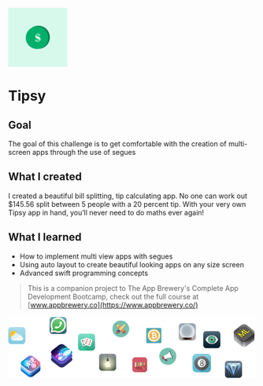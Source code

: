 
![App Brewery Banner](Documentation/120.png)

#  Tipsy

## Goal

The goal of this challenge is to get comfortable with the creation of multi-screen apps through the use of segues

## What I created

I created a beautiful bill splitting, tip calculating app. No one can work out $145.56 split between 5 people with a 20 percent tip. With your very own Tipsy app in hand, you’ll never need to do maths ever again!


## What I learned
* How to implement multi view apps with segues
* Using auto layout to create beautiful looking apps on any size screen
* Advanced swift programming concepts


>This is a companion project to The App Brewery's Complete App Development Bootcamp, check out the full course at [www.appbrewery.co](https://www.appbrewery.co/)

![End Banner](Documentation/readme-end-banner.png)
